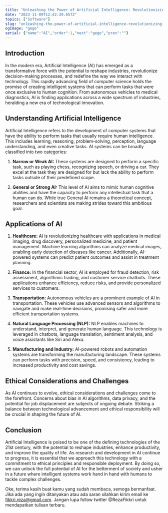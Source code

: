 ```yaml
---
title: "Unleashing the Power of Artificial Intelligence: Revolutionizing the Future"
date: "2023-11-09T12:42:39.657Z"
topics: ["Software"]
slug: "unleashing-the-power-of-artificial-intelligence-revolutionizing-the-future"
ogImage: "gege"
serial: {"name":"AI","order":1,"next":"gege","prev":""}
---
```


## Introduction

In the modern era, Artificial Intelligence (AI) has emerged as a transformative force with the potential to reshape industries, revolutionize decision-making processes, and redefine the way we interact with technology. This rapidly advancing field of computer science holds the promise of creating intelligent systems that can perform tasks that were once exclusive to human cognition. From autonomous vehicles to medical diagnostics, AI is finding applications across a wide spectrum of industries, heralding a new era of technological innovation.

## Understanding Artificial Intelligence

Artificial Intelligence refers to the development of computer systems that have the ability to perform tasks that usually require human intelligence. This includes learning, reasoning, problem-solving, perception, language understanding, and even creative tasks. AI systems can be broadly classified into two categories:

1. **Narrow or Weak AI:** These systems are designed to perform a specific task, such as playing chess, recognizing speech, or driving a car. They excel at the task they are designed for but lack the ability to perform tasks outside of their predefined scope.

2. **General or Strong AI:** This level of AI aims to mimic human cognitive abilities and have the capacity to perform any intellectual task that a human can do. While true General AI remains a theoretical concept, researchers and scientists are making strides toward this ambitious goal.

## Applications of AI

1. **Healthcare:** AI is revolutionizing healthcare with applications in medical imaging, drug discovery, personalized medicine, and patient management. Machine learning algorithms can analyze medical images, enabling early detection of diseases like cancer. Additionally, AI-powered systems can predict patient outcomes and assist in treatment planning.

2. **Finance:** In the financial sector, AI is employed for fraud detection, risk assessment, algorithmic trading, and customer service chatbots. These applications enhance efficiency, reduce risks, and provide personalized services to customers.

3. **Transportation:** Autonomous vehicles are a prominent example of AI in transportation. These vehicles use advanced sensors and algorithms to navigate and make real-time decisions, promising safer and more efficient transportation systems.

4. **Natural Language Processing (NLP):** NLP enables machines to understand, interpret, and generate human language. This technology is leveraged in chatbots, language translation, sentiment analysis, and voice assistants like Siri and Alexa.

5. **Manufacturing and Industry:** AI-powered robots and automation systems are transforming the manufacturing landscape. These systems can perform tasks with precision, speed, and consistency, leading to increased productivity and cost savings.

## Ethical Considerations and Challenges

As AI continues to evolve, ethical considerations and challenges come to the forefront. Concerns about bias in AI algorithms, data privacy, and the potential for job displacement are subjects of ongoing debate. Striking a balance between technological advancement and ethical responsibility will be crucial in shaping the future of AI.

## Conclusion

Artificial Intelligence is poised to be one of the defining technologies of the 21st century, with the potential to reshape industries, enhance productivity, and improve the quality of life. As research and development in AI continue to progress, it is essential that we approach this technology with a commitment to ethical principles and responsible deployment. By doing so, we can unlock the full potential of AI for the betterment of society and usher in a future where intelligent systems work hand in hand with humans to tackle complex challenges.

Oke, terima kasih buat kamu yang sudah membaca, semoga bermanfaat. Jika ada yang ingin ditanyakan atau ada saran silahkan kirim email ke fikkri.reza@gmail.com. Jangan lupa follow twitter @RezaFikkri untuk mendapatkan tulisan terbaru.
